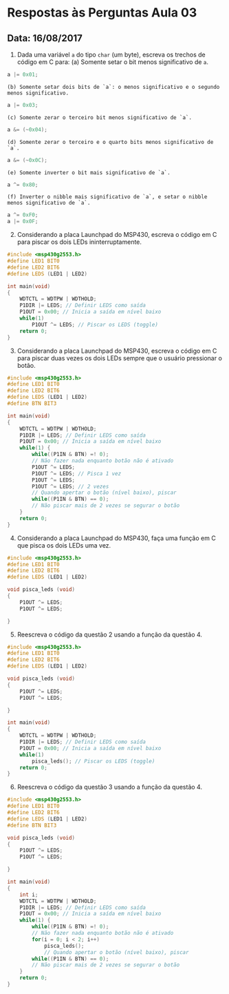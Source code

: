 # Respostas às Perguntas Aula 03
## Data: 16/08/2017
1. Dada uma variável `a` do tipo `char` (um byte), escreva os trechos de código em C para:
	(a) Somente setar o bit menos significativo de `a`.
	
```C
a |= 0x01;
```

	(b) Somente setar dois bits de `a`: o menos significativo e o segundo menos significativo.

```C
a |= 0x03;
```

	(c) Somente zerar o terceiro bit menos significativo de `a`.

```C
a &= (~0x04);
```

	(d) Somente zerar o terceiro e o quarto bits menos significativo de `a`.

```C
a &= (~0x0C);
```

	(e) Somente inverter o bit mais significativo de `a`.

```C
a ^= 0x80;
```

	(f) Inverter o nibble mais significativo de `a`, e setar o nibble menos significativo de `a`.

```C
a ^= 0xF0;
a |= 0x0F;
```

2. Considerando a placa Launchpad do MSP430, escreva o código em C para piscar os dois LEDs ininterruptamente.

```C
#include <msp430g2553.h>
#define LED1 BIT0
#define LED2 BIT6
#define LEDS (LED1 | LED2)

int main(void)
{
	WDTCTL = WDTPW | WDTHOLD;
	P1DIR |= LEDS; // Definir LEDS como saída
	P1OUT = 0x00; // Inicia a saída em nível baixo
	while(1)
		P1OUT ^= LEDS; // Piscar os LEDS (toggle)
	return 0;
}
```

3. Considerando a placa Launchpad do MSP430, escreva o código em C para piscar duas vezes os dois LEDs sempre que o usuário pressionar o botão.

```C
#include <msp430g2553.h>
#define LED1 BIT0
#define LED2 BIT6
#define LEDS (LED1 | LED2)
#define BTN BIT3

int main(void)
{
	WDTCTL = WDTPW | WDTHOLD;
	P1DIR |= LEDS; // Definir LEDS como saída
	P1OUT = 0x00; // Inicia a saída em nível baixo
	while(1) {
		while((P1IN & BTN) =! 0);
		// Não fazer nada enquanto botão não é ativado
		P1OUT ^= LEDS;
		P1OUT ^= LEDS; // Pisca 1 vez
		P1OUT ^= LEDS;
		P1OUT ^= LEDS; // 2 vezes
		// Quando apertar o botão (nível baixo), piscar
		while((P1IN & BTN) == 0);
		// Não piscar mais de 2 vezes se segurar o botão
	}
	return 0;
}
```

4. Considerando a placa Launchpad do MSP430, faça uma função em C que pisca os dois LEDs uma vez.

```C
#include <msp430g2553.h>
#define LED1 BIT0
#define LED2 BIT6
#define LEDS (LED1 | LED2)

void pisca_leds (void)
{
	P1OUT ^= LEDS;
	P1OUT ^= LEDS;

}
```

5. Reescreva o código da questão 2 usando a função da questão 4.

```C
#include <msp430g2553.h>
#define LED1 BIT0
#define LED2 BIT6
#define LEDS (LED1 | LED2)

void pisca_leds (void)
{
	P1OUT ^= LEDS;
	P1OUT ^= LEDS;

}

int main(void)
{
	WDTCTL = WDTPW | WDTHOLD;
	P1DIR |= LEDS; // Definir LEDS como saída
	P1OUT = 0x00; // Inicia a saída em nível baixo
	while(1)
		pisca_leds(); // Piscar os LEDS (toggle)
	return 0;
}
```

6. Reescreva o código da questão 3 usando a função da questão 4.

```C
#include <msp430g2553.h>
#define LED1 BIT0
#define LED2 BIT6
#define LEDS (LED1 | LED2)
#define BTN BIT3

void pisca_leds (void)
{
	P1OUT ^= LEDS;
	P1OUT ^= LEDS;

}

int main(void)
{
	int i;
	WDTCTL = WDTPW | WDTHOLD;
	P1DIR |= LEDS; // Definir LEDS como saída
	P1OUT = 0x00; // Inicia a saída em nível baixo
	while(1) {
		while((P1IN & BTN) =! 0);
		// Não fazer nada enquanto botão não é ativado
		for(i = 0; i < 2; i++)
			pisca_leds();
			// Quando apertar o botão (nível baixo), piscar
		while((P1IN & BTN) == 0);
		// Não piscar mais de 2 vezes se segurar o botão
	}
	return 0;
}
```
